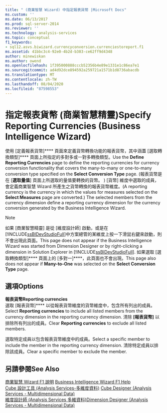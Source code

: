 ```yaml
---
title: " (商業智慧 Wizard) 中指定報表貨幣 |Microsoft Docs"
ms.custom: ''
ms.date: 06/13/2017
ms.prod: sql-server-2014
ms.reviewer: ''
ms.technology: analysis-services
ms.topic: conceptual
f1_keywords:
- sql12.asvs.biwizard.currencyconversion.currenciestoreport.f1
ms.assetid: 41bbc3c4-92e0-4b2d-b303-ce62ff9d4348
author: minewiskan
ms.author: owend
ms.openlocfilehash: 1f395000888cccb52356b4e89e1331e1c86ea7e1
ms.sourcegitcommit: ad4d92dce894592a259721a1571b1d8736abacdb
ms.translationtype: MT
ms.contentlocale: zh-TW
ms.lasthandoff: 08/04/2020
ms.locfileid: "87598553"
---
```

# <a name="specify-reporting-currencies-business-intelligence-wizard"></a><span data-ttu-id="745a1-102">指定報表貨幣 (商業智慧精靈)</span><span class="sxs-lookup"><span data-stu-id="745a1-102">Specify Reporting Currencies (Business Intelligence Wizard)</span></span>
  <span data-ttu-id="745a1-103">使用 [定義報表貨幣]\*\*\*\* 頁面來定義貨幣轉換功能的報表貨幣，其中涵蓋 [選取轉換類型]\*\*\*\* 頁面上所指定的多對多或一對多轉換類型。</span><span class="sxs-lookup"><span data-stu-id="745a1-103">Use the **Define Reporting Currencies** page to define the reporting currencies for currency conversion functionality that covers the many-to-many or one-to-many conversion type specified on the **Select Conversion Type** page.</span></span> <span data-ttu-id="745a1-104"> (報表貨幣是在 [**選取量值**] 頁面上所選取的量值要轉換的貨幣。 ) [貨幣] 維度中選取的成員，會定義商業智慧 Wizard 所產生之貨幣轉換的報表貨幣維度。</span><span class="sxs-lookup"><span data-stu-id="745a1-104">(A reporting currency is the currency in which the values for measures selected on the **Select Measures** page are converted.) The selected members from the currency dimension define a reporting currency dimension for the currency conversion generated by the Business Intelligence Wizard.</span></span>  
  
> [!NOTE]  
>  <span data-ttu-id="745a1-105">如果 [商業智慧精靈] 是從 [維度設計師] 啟動，或是在 [!INCLUDE[ssBIDevStudioFull](../includes/ssbidevstudiofull-md.md)]中方案總管的某維度上按一下滑鼠右鍵來啟動，則不會出現此頁面。</span><span class="sxs-lookup"><span data-stu-id="745a1-105">This page does not appear if the Business Intelligence Wizard was started from Dimension Designer or by right-clicking a dimension in Solution Explorer in [!INCLUDE[ssBIDevStudioFull](../includes/ssbidevstudiofull-md.md)].</span></span> <span data-ttu-id="745a1-106">如果選取 [選取轉換類型]\*\*\*\* 頁面上的 [多對一]\*\*\*\*，此頁面也不會出現。</span><span class="sxs-lookup"><span data-stu-id="745a1-106">This page also does not appear if **Many-to-One** was selected on the **Select Conversion Type** page.</span></span>  
  
## <a name="options"></a><span data-ttu-id="745a1-107">選項</span><span class="sxs-lookup"><span data-stu-id="745a1-107">Options</span></span>  
 <span data-ttu-id="745a1-108">**報表貨幣**</span><span class="sxs-lookup"><span data-stu-id="745a1-108">**Reporting currencies**</span></span>  
 <span data-ttu-id="745a1-109">選取 [報表貨幣]\*\*\*\* 以從報表貨幣維度的貨幣維度中，包含所有列出的成員。</span><span class="sxs-lookup"><span data-stu-id="745a1-109">Select **Reporting currencies** to include all listed members from the currency dimension in the reporting currency dimension.</span></span> <span data-ttu-id="745a1-110">清除 **[報表貨幣]** 以排除所有列出的成員。</span><span class="sxs-lookup"><span data-stu-id="745a1-110">Clear **Reporting currencies** to exclude all listed members.</span></span>  
  
 <span data-ttu-id="745a1-111">選取特定成員以包含報表貨幣維度中的成員。</span><span class="sxs-lookup"><span data-stu-id="745a1-111">Select a specific member to include the member in the reporting currency dimension.</span></span> <span data-ttu-id="745a1-112">清除特定成員以排除該成員。</span><span class="sxs-lookup"><span data-stu-id="745a1-112">Clear a specific member to exclude the member.</span></span>  
  
## <a name="see-also"></a><span data-ttu-id="745a1-113">另請參閱</span><span class="sxs-lookup"><span data-stu-id="745a1-113">See Also</span></span>  
 <span data-ttu-id="745a1-114">[商業智慧 Wizard F1 說明](business-intelligence-wizard-f1-help.md) </span><span class="sxs-lookup"><span data-stu-id="745a1-114">[Business Intelligence Wizard F1 Help](business-intelligence-wizard-f1-help.md) </span></span>  
 <span data-ttu-id="745a1-115">[Cube 設計工具 &#40;Analysis Services-多維度資料&#41;](cube-designer-analysis-services-multidimensional-data.md) </span><span class="sxs-lookup"><span data-stu-id="745a1-115">[Cube Designer &#40;Analysis Services - Multidimensional Data&#41;](cube-designer-analysis-services-multidimensional-data.md) </span></span>  
 [<span data-ttu-id="745a1-116">維度設計師 &#40;Analysis Services 多維資料&#41;</span><span class="sxs-lookup"><span data-stu-id="745a1-116">Dimension Designer &#40;Analysis Services - Multidimensional Data&#41;</span></span>](dimension-designer-analysis-services-multidimensional-data.md)  
  
  
